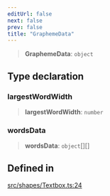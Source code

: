 ```yaml
---
editUrl: false
next: false
prev: false
title: "GraphemeData"
---
```


> **GraphemeData**: `object`

## Type declaration

### largestWordWidth

> **largestWordWidth**: `number`

### wordsData

> **wordsData**: `object`[][]

## Defined in

[src/shapes/Textbox.ts:24](https://github.com/fabricjs/fabric.js/blob/v6.0.0-rc4/src/shapes/Textbox.ts#L24)
